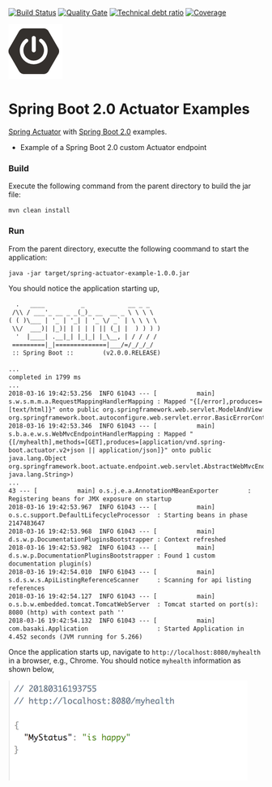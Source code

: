 [![Build Status][travis-badge]][travis-badge-url]
[![Quality Gate][sonarqube-badge]][sonarqube-badge-url] 
[![Technical debt ratio][technical-debt-ratio-badge]][technical-debt-ratio-badge-url] 
[![Coverage][coverage-badge]][coverage-badge-url]

![](./img/spring-boot.png)

Spring Boot 2.0 Actuator Examples
=======================================

[Spring Actuator](https://spring.io/blog/2017/08/22/introducing-actuator-endpoints-in-spring-boot-2-0) 
with [Spring Boot 2.0](https://docs.spring.io/spring-boot/docs/current-SNAPSHOT/reference/htmlsingle/#production-ready-endpoints-custom) examples.

- Example of a Spring Boot 2.0 custom Actuator endpoint

### Build
Execute the following command from the parent directory to build the jar file:
```
mvn clean install
```

### Run
From the parent directory, executte the following coommand to start the application:
```
java -jar target/spring-actuator-example-1.0.0.jar
```

You should notice the application starting up,
```
  .   ____          _            __ _ _
 /\\ / ___'_ __ _ _(_)_ __  __ _ \ \ \ \
( ( )\___ | '_ | '_| | '_ \/ _` | \ \ \ \
 \\/  ___)| |_)| | | | | || (_| |  ) ) ) )
  '  |____| .__|_| |_|_| |_\__, | / / / /
 =========|_|==============|___/=/_/_/_/
 :: Spring Boot ::        (v2.0.0.RELEASE)

...
completed in 1799 ms
...
2018-03-16 19:42:53.256  INFO 61043 --- [           main] s.w.s.m.m.a.RequestMappingHandlerMapping : Mapped "{[/error],produces=[text/html]}" onto public org.springframework.web.servlet.ModelAndView org.springframework.boot.autoconfigure.web.servlet.error.BasicErrorController.errorHtml(javax.servlet.http.HttpServletRequest,javax.servlet.http.HttpServletResponse)
2018-03-16 19:42:53.346  INFO 61043 --- [           main] s.b.a.e.w.s.WebMvcEndpointHandlerMapping : Mapped "{[/myhealth],methods=[GET],produces=[application/vnd.spring-boot.actuator.v2+json || application/json]}" onto public java.lang.Object org.springframework.boot.actuate.endpoint.web.servlet.AbstractWebMvcEndpointHandlerMapping$OperationHandler.handle(javax.servlet.http.HttpServletRequest,java.util.Map<java.lang.String, java.lang.String>)
...
43 --- [           main] o.s.j.e.a.AnnotationMBeanExporter        : Registering beans for JMX exposure on startup
2018-03-16 19:42:53.967  INFO 61043 --- [           main] o.s.c.support.DefaultLifecycleProcessor  : Starting beans in phase 2147483647
2018-03-16 19:42:53.968  INFO 61043 --- [           main] d.s.w.p.DocumentationPluginsBootstrapper : Context refreshed
2018-03-16 19:42:53.982  INFO 61043 --- [           main] d.s.w.p.DocumentationPluginsBootstrapper : Found 1 custom documentation plugin(s)
2018-03-16 19:42:54.010  INFO 61043 --- [           main] s.d.s.w.s.ApiListingReferenceScanner     : Scanning for api listing references
2018-03-16 19:42:54.127  INFO 61043 --- [           main] o.s.b.w.embedded.tomcat.TomcatWebServer  : Tomcat started on port(s): 8080 (http) with context path ''
2018-03-16 19:42:54.132  INFO 61043 --- [           main] com.basaki.Application                   : Started Application in 4.452 seconds (JVM running for 5.266)

```

Once the application starts up, navigate to `http://localhost:8080/myhealth` in a browser, e.g., Chrome.
You should notice `myhealth` information as shown below,

![](./img/myhealth-endpoint.png)


[travis-badge]: https://travis-ci.org/indrabasak/spring-actuator-example.svg?branch=master
[travis-badge-url]: https://travis-ci.org/indrabasak/spring-actuator-example/

[sonarqube-badge]: https://sonarcloud.io/api/project_badges/measure?project=com.basaki%3Aspring-actuator-example&metric=alert_status
[sonarqube-badge-url]: https://sonarcloud.io/dashboard/index/com.basaki:spring-actuator-example

[technical-debt-ratio-badge]: https://sonarcloud.io/api/project_badges/measure?project=com.basaki%3Aspring-actuator-example&metric=sqale_index
[technical-debt-ratio-badge-url]: https://sonarcloud.io/dashboard/index/com.basaki:spring-actuator-example 

[coverage-badge]: https://sonarcloud.io/api/project_badges/measure?project=com.basaki%3Aspring-actuator-example&metric=coverage
[coverage-badge-url]: https://sonarcloud.io/dashboard/index/com.basaki:spring-actuator-example
